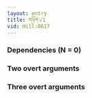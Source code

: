 ```yaml
---
layout: entry
title: གཉོག་√1
vid: Hill:0617
---
```

### Dependencies (N = 0)


### Two overt arguments


### Three overt arguments
